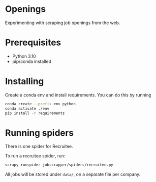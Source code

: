 # Openings

Experimenting with scraping job openings from the web.

# Prerequisites

- Python 3.10
- pip/conda installed

# Installing

Create a conda env and install requirements. You can do this by running

```bash
conda create --prefix env python
conda activate ./env
pip install -r requirements
```

# Running spiders

There is one spider for Recruitee.

To run a recruitee spider, run:
```bash
scrapy runspider jobscrapper/spiders/recruitee.py
```

All jobs will be stored under `data/`, on a separate file per company.